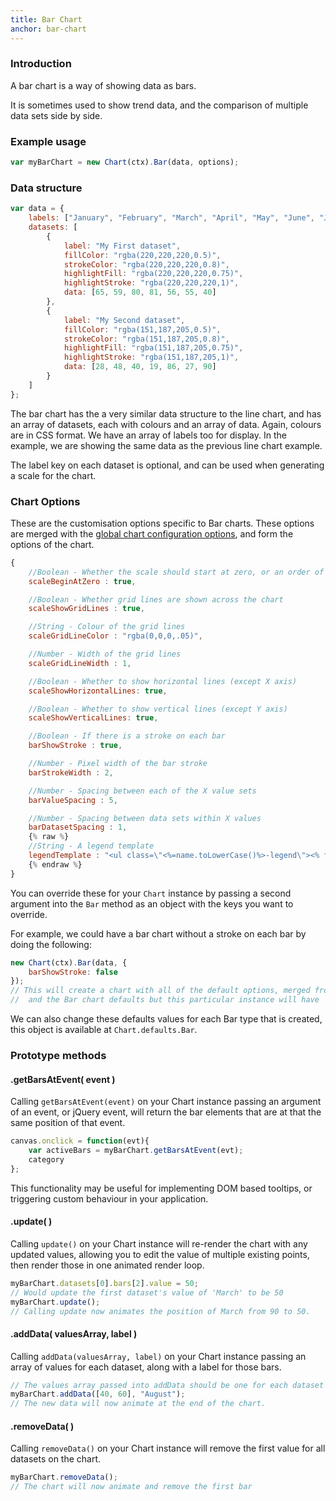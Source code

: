 ```yaml
---
title: Bar Chart
anchor: bar-chart
---
```


### Introduction
A bar chart is a way of showing data as bars.

It is sometimes used to show trend data, and the comparison of multiple data sets side by side.

<div class="canvas-holder">
	<canvas width="250" height="125"></canvas>
</div>

### Example usage
```javascript
var myBarChart = new Chart(ctx).Bar(data, options);
```

### Data structure

```javascript
var data = {
	labels: ["January", "February", "March", "April", "May", "June", "July"],
	datasets: [
		{
			label: "My First dataset",
			fillColor: "rgba(220,220,220,0.5)",
			strokeColor: "rgba(220,220,220,0.8)",
			highlightFill: "rgba(220,220,220,0.75)",
			highlightStroke: "rgba(220,220,220,1)",
			data: [65, 59, 80, 81, 56, 55, 40]
		},
		{
			label: "My Second dataset",
			fillColor: "rgba(151,187,205,0.5)",
			strokeColor: "rgba(151,187,205,0.8)",
			highlightFill: "rgba(151,187,205,0.75)",
			highlightStroke: "rgba(151,187,205,1)",
			data: [28, 48, 40, 19, 86, 27, 90]
		}
	]
};
```
The bar chart has the a very similar data structure to the line chart, and has an array of datasets, each with colours and an array of data. Again, colours are in CSS format.
We have an array of labels too for display. In the example, we are showing the same data as the previous line chart example.

The label key on each dataset is optional, and can be used when generating a scale for the chart.

### Chart Options

These are the customisation options specific to Bar charts. These options are merged with the [global chart configuration options](#getting-started-global-chart-configuration), and form the options of the chart.

```javascript
{
	//Boolean - Whether the scale should start at zero, or an order of magnitude down from the lowest value
	scaleBeginAtZero : true,

	//Boolean - Whether grid lines are shown across the chart
	scaleShowGridLines : true,

	//String - Colour of the grid lines
	scaleGridLineColor : "rgba(0,0,0,.05)",

	//Number - Width of the grid lines
	scaleGridLineWidth : 1,

	//Boolean - Whether to show horizontal lines (except X axis)
	scaleShowHorizontalLines: true,

	//Boolean - Whether to show vertical lines (except Y axis)
	scaleShowVerticalLines: true,

	//Boolean - If there is a stroke on each bar
	barShowStroke : true,

	//Number - Pixel width of the bar stroke
	barStrokeWidth : 2,

	//Number - Spacing between each of the X value sets
	barValueSpacing : 5,

	//Number - Spacing between data sets within X values
	barDatasetSpacing : 1,
	{% raw %}
	//String - A legend template
	legendTemplate : "<ul class=\"<%=name.toLowerCase()%>-legend\"><% for (var i=0; i<datasets.length; i++){%><li><span style=\"background-color:<%=datasets[i].fillColor%>\"></span><%if(datasets[i].label){%><%=datasets[i].label%><%}%></li><%}%></ul>"
	{% endraw %}
}
```

You can override these for your `Chart` instance by passing a second argument into the `Bar` method as an object with the keys you want to override.

For example, we could have a bar chart without a stroke on each bar by doing the following:

```javascript
new Chart(ctx).Bar(data, {
	barShowStroke: false
});
// This will create a chart with all of the default options, merged from the global config,
//  and the Bar chart defaults but this particular instance will have `barShowStroke` set to false.
```

We can also change these defaults values for each Bar type that is created, this object is available at `Chart.defaults.Bar`.

### Prototype methods

#### .getBarsAtEvent( event )

Calling `getBarsAtEvent(event)` on your Chart instance passing an argument of an event, or jQuery event, will return the bar elements that are at that the same position of that event.

```javascript
canvas.onclick = function(evt){
	var activeBars = myBarChart.getBarsAtEvent(evt);
	category
};
```

This functionality may be useful for implementing DOM based tooltips, or triggering custom behaviour in your application.

#### .update( )

Calling `update()` on your Chart instance will re-render the chart with any updated values, allowing you to edit the value of multiple existing points, then render those in one animated render loop.

```javascript
myBarChart.datasets[0].bars[2].value = 50;
// Would update the first dataset's value of 'March' to be 50
myBarChart.update();
// Calling update now animates the position of March from 90 to 50.
```

#### .addData( valuesArray, label )

Calling `addData(valuesArray, label)` on your Chart instance passing an array of values for each dataset, along with a label for those bars.

```javascript
// The values array passed into addData should be one for each dataset in the chart
myBarChart.addData([40, 60], "August");
// The new data will now animate at the end of the chart.
```

#### .removeData( )

Calling `removeData()` on your Chart instance will remove the first value for all datasets on the chart.

```javascript
myBarChart.removeData();
// The chart will now animate and remove the first bar
```
